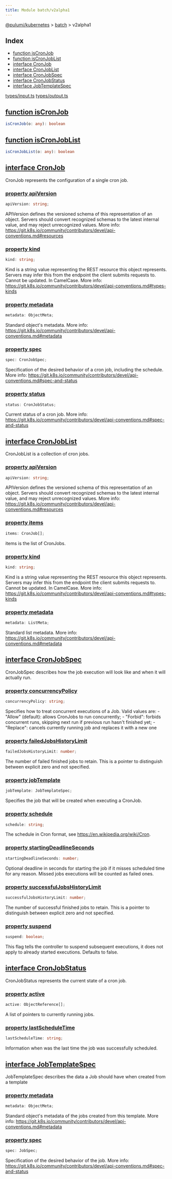 ```yaml
---
title: Module batch/v2alpha1
---
```


<a href="../../index.html">@pulumi/kubernetes</a> &gt; <a href="../index.html">batch</a> &gt; v2alpha1

<h2 class="pdoc-module-header">Index</h2>

* <a href="#isCronJob">function isCronJob</a>
* <a href="#isCronJobList">function isCronJobList</a>
* <a href="#CronJob">interface CronJob</a>
* <a href="#CronJobList">interface CronJobList</a>
* <a href="#CronJobSpec">interface CronJobSpec</a>
* <a href="#CronJobStatus">interface CronJobStatus</a>
* <a href="#JobTemplateSpec">interface JobTemplateSpec</a>

<a href="https://github.com/pulumi/pulumi-kubernetes/blob/master/sdk/nodejs/types/input.ts">types/input.ts</a> <a href="https://github.com/pulumi/pulumi-kubernetes/blob/master/sdk/nodejs/types/output.ts">types/output.ts</a> 


<h2 class="pdoc-module-header" id="isCronJob">
<a class="pdoc-member-name" href="https://github.com/pulumi/pulumi-kubernetes/blob/master/sdk/nodejs/types/input.ts#L7673">function isCronJob</a>
</h2>

```typescript
isCronJob(o: any): boolean
```

<h2 class="pdoc-module-header" id="isCronJobList">
<a class="pdoc-member-name" href="https://github.com/pulumi/pulumi-kubernetes/blob/master/sdk/nodejs/types/input.ts#L7710">function isCronJobList</a>
</h2>

```typescript
isCronJobList(o: any): boolean
```

<h2 class="pdoc-module-header" id="CronJob">
<a class="pdoc-member-name" href="https://github.com/pulumi/pulumi-kubernetes/blob/master/sdk/nodejs/types/output.ts#L7218">interface CronJob</a>
</h2>

CronJob represents the configuration of a single cron job.

<h3 class="pdoc-member-header">
<a class="pdoc-child-name" href="https://github.com/pulumi/pulumi-kubernetes/blob/master/sdk/nodejs/types/output.ts#L7225">property apiVersion</a>
</h3>

```typescript
apiVersion: string;
```


APIVersion defines the versioned schema of this representation of an object. Servers should
convert recognized schemas to the latest internal value, and may reject unrecognized
values. More info:
https://git.k8s.io/community/contributors/devel/api-conventions.md#resources

<h3 class="pdoc-member-header">
<a class="pdoc-child-name" href="https://github.com/pulumi/pulumi-kubernetes/blob/master/sdk/nodejs/types/output.ts#L7233">property kind</a>
</h3>

```typescript
kind: string;
```


Kind is a string value representing the REST resource this object represents. Servers may
infer this from the endpoint the client submits requests to. Cannot be updated. In
CamelCase. More info:
https://git.k8s.io/community/contributors/devel/api-conventions.md#types-kinds

<h3 class="pdoc-member-header">
<a class="pdoc-child-name" href="https://github.com/pulumi/pulumi-kubernetes/blob/master/sdk/nodejs/types/output.ts#L7239">property metadata</a>
</h3>

```typescript
metadata: ObjectMeta;
```


Standard object's metadata. More info:
https://git.k8s.io/community/contributors/devel/api-conventions.md#metadata

<h3 class="pdoc-member-header">
<a class="pdoc-child-name" href="https://github.com/pulumi/pulumi-kubernetes/blob/master/sdk/nodejs/types/output.ts#L7245">property spec</a>
</h3>

```typescript
spec: CronJobSpec;
```


Specification of the desired behavior of a cron job, including the schedule. More info:
https://git.k8s.io/community/contributors/devel/api-conventions.md#spec-and-status

<h3 class="pdoc-member-header">
<a class="pdoc-child-name" href="https://github.com/pulumi/pulumi-kubernetes/blob/master/sdk/nodejs/types/output.ts#L7251">property status</a>
</h3>

```typescript
status: CronJobStatus;
```


Current status of a cron job. More info:
https://git.k8s.io/community/contributors/devel/api-conventions.md#spec-and-status

<h2 class="pdoc-module-header" id="CronJobList">
<a class="pdoc-member-name" href="https://github.com/pulumi/pulumi-kubernetes/blob/master/sdk/nodejs/types/output.ts#L7258">interface CronJobList</a>
</h2>

CronJobList is a collection of cron jobs.

<h3 class="pdoc-member-header">
<a class="pdoc-child-name" href="https://github.com/pulumi/pulumi-kubernetes/blob/master/sdk/nodejs/types/output.ts#L7265">property apiVersion</a>
</h3>

```typescript
apiVersion: string;
```


APIVersion defines the versioned schema of this representation of an object. Servers should
convert recognized schemas to the latest internal value, and may reject unrecognized
values. More info:
https://git.k8s.io/community/contributors/devel/api-conventions.md#resources

<h3 class="pdoc-member-header">
<a class="pdoc-child-name" href="https://github.com/pulumi/pulumi-kubernetes/blob/master/sdk/nodejs/types/output.ts#L7270">property items</a>
</h3>

```typescript
items: CronJob[];
```


items is the list of CronJobs.

<h3 class="pdoc-member-header">
<a class="pdoc-child-name" href="https://github.com/pulumi/pulumi-kubernetes/blob/master/sdk/nodejs/types/output.ts#L7278">property kind</a>
</h3>

```typescript
kind: string;
```


Kind is a string value representing the REST resource this object represents. Servers may
infer this from the endpoint the client submits requests to. Cannot be updated. In
CamelCase. More info:
https://git.k8s.io/community/contributors/devel/api-conventions.md#types-kinds

<h3 class="pdoc-member-header">
<a class="pdoc-child-name" href="https://github.com/pulumi/pulumi-kubernetes/blob/master/sdk/nodejs/types/output.ts#L7284">property metadata</a>
</h3>

```typescript
metadata: ListMeta;
```


Standard list metadata. More info:
https://git.k8s.io/community/contributors/devel/api-conventions.md#metadata

<h2 class="pdoc-module-header" id="CronJobSpec">
<a class="pdoc-member-name" href="https://github.com/pulumi/pulumi-kubernetes/blob/master/sdk/nodejs/types/output.ts#L7291">interface CronJobSpec</a>
</h2>

CronJobSpec describes how the job execution will look like and when it will actually run.

<h3 class="pdoc-member-header">
<a class="pdoc-child-name" href="https://github.com/pulumi/pulumi-kubernetes/blob/master/sdk/nodejs/types/output.ts#L7298">property concurrencyPolicy</a>
</h3>

```typescript
concurrencyPolicy: string;
```


Specifies how to treat concurrent executions of a Job. Valid values are: - "Allow"
(default): allows CronJobs to run concurrently; - "Forbid": forbids concurrent runs,
skipping next run if previous run hasn't finished yet; - "Replace": cancels currently
running job and replaces it with a new one

<h3 class="pdoc-member-header">
<a class="pdoc-child-name" href="https://github.com/pulumi/pulumi-kubernetes/blob/master/sdk/nodejs/types/output.ts#L7304">property failedJobsHistoryLimit</a>
</h3>

```typescript
failedJobsHistoryLimit: number;
```


The number of failed finished jobs to retain. This is a pointer to distinguish between
explicit zero and not specified.

<h3 class="pdoc-member-header">
<a class="pdoc-child-name" href="https://github.com/pulumi/pulumi-kubernetes/blob/master/sdk/nodejs/types/output.ts#L7309">property jobTemplate</a>
</h3>

```typescript
jobTemplate: JobTemplateSpec;
```


Specifies the job that will be created when executing a CronJob.

<h3 class="pdoc-member-header">
<a class="pdoc-child-name" href="https://github.com/pulumi/pulumi-kubernetes/blob/master/sdk/nodejs/types/output.ts#L7314">property schedule</a>
</h3>

```typescript
schedule: string;
```


The schedule in Cron format, see https://en.wikipedia.org/wiki/Cron.

<h3 class="pdoc-member-header">
<a class="pdoc-child-name" href="https://github.com/pulumi/pulumi-kubernetes/blob/master/sdk/nodejs/types/output.ts#L7320">property startingDeadlineSeconds</a>
</h3>

```typescript
startingDeadlineSeconds: number;
```


Optional deadline in seconds for starting the job if it misses scheduled time for any
reason.  Missed jobs executions will be counted as failed ones.

<h3 class="pdoc-member-header">
<a class="pdoc-child-name" href="https://github.com/pulumi/pulumi-kubernetes/blob/master/sdk/nodejs/types/output.ts#L7326">property successfulJobsHistoryLimit</a>
</h3>

```typescript
successfulJobsHistoryLimit: number;
```


The number of successful finished jobs to retain. This is a pointer to distinguish between
explicit zero and not specified.

<h3 class="pdoc-member-header">
<a class="pdoc-child-name" href="https://github.com/pulumi/pulumi-kubernetes/blob/master/sdk/nodejs/types/output.ts#L7332">property suspend</a>
</h3>

```typescript
suspend: boolean;
```


This flag tells the controller to suspend subsequent executions, it does not apply to
already started executions.  Defaults to false.

<h2 class="pdoc-module-header" id="CronJobStatus">
<a class="pdoc-member-name" href="https://github.com/pulumi/pulumi-kubernetes/blob/master/sdk/nodejs/types/output.ts#L7339">interface CronJobStatus</a>
</h2>

CronJobStatus represents the current state of a cron job.

<h3 class="pdoc-member-header">
<a class="pdoc-child-name" href="https://github.com/pulumi/pulumi-kubernetes/blob/master/sdk/nodejs/types/output.ts#L7343">property active</a>
</h3>

```typescript
active: ObjectReference[];
```


A list of pointers to currently running jobs.

<h3 class="pdoc-member-header">
<a class="pdoc-child-name" href="https://github.com/pulumi/pulumi-kubernetes/blob/master/sdk/nodejs/types/output.ts#L7348">property lastScheduleTime</a>
</h3>

```typescript
lastScheduleTime: string;
```


Information when was the last time the job was successfully scheduled.

<h2 class="pdoc-module-header" id="JobTemplateSpec">
<a class="pdoc-member-name" href="https://github.com/pulumi/pulumi-kubernetes/blob/master/sdk/nodejs/types/output.ts#L7355">interface JobTemplateSpec</a>
</h2>

JobTemplateSpec describes the data a Job should have when created from a template

<h3 class="pdoc-member-header">
<a class="pdoc-child-name" href="https://github.com/pulumi/pulumi-kubernetes/blob/master/sdk/nodejs/types/output.ts#L7360">property metadata</a>
</h3>

```typescript
metadata: ObjectMeta;
```


Standard object's metadata of the jobs created from this template. More info:
https://git.k8s.io/community/contributors/devel/api-conventions.md#metadata

<h3 class="pdoc-member-header">
<a class="pdoc-child-name" href="https://github.com/pulumi/pulumi-kubernetes/blob/master/sdk/nodejs/types/output.ts#L7366">property spec</a>
</h3>

```typescript
spec: JobSpec;
```


Specification of the desired behavior of the job. More info:
https://git.k8s.io/community/contributors/devel/api-conventions.md#spec-and-status

